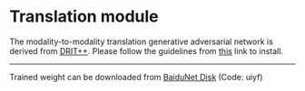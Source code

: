 # Translation module

The modality-to-modality translation generative adversarial network 
is derived from [DRIT++](https://github.com/HsinYingLee/MDMM).
Please follow the guidelines from [this]((https://github.com/HsinYingLee/MDMM)) link 
to install.

----

Trained weight can be downloaded from [BaiduNet Disk](https://pan.baidu.com/s/1UfZPGHjFjRWAODW8pej8SQ) (Code: uiyf)
